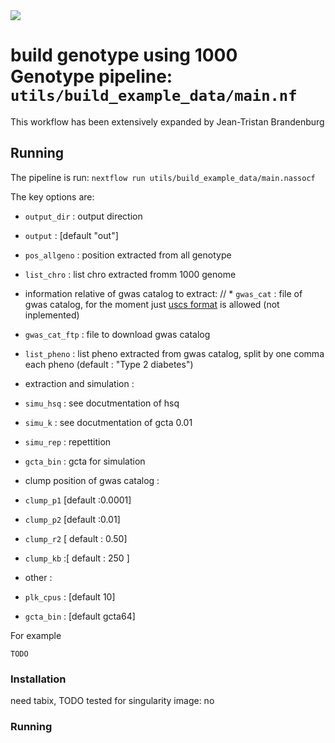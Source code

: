 <img src="../../../auxfiles/H3ABioNetlogo2.jpg"/>

#  build genotype using 1000 Genotype pipeline: `utils/build_example_data/main.nf`

This workflow has been extensively expanded by Jean-Tristan Brandenburg

## Running

The pipeline is run: `nextflow run utils/build_example_data/main.nassocf`

The key options are:
* `output_dir` : output direction
* `output` : [default "out"]
* `pos_allgeno` : position extracted from all genotype 
* `list_chro`  : list chro extracted fromm 1000 genome

* information relative of gwas catalog to extract:
// * `gwas_cat` : file of gwas catalog, for the moment just [uscs format](http://hgdownload.soe.ucsc.edu/goldenPath/hg19/database/gwasCatalog.txt.gz) is allowed (not inplemented)
 * `gwas_cat_ftp` : file to download gwas catalog  
 * `list_pheno` : list pheno extracted from gwas catalog, split by one comma each pheno (default : "Type 2 diabetes")
* extraction and simulation :
 * `simu_hsq` : see docutmentation of hsq
 * `simu_k` : see docutmentation of gcta 0.01
 * `simu_rep` : repettition
 * `gcta_bin` : gcta for simulation
 * clump position of gwas catalog :
  * `clump_p1` [default :0.0001]
  * `clump_p2` [default :0.01]
  * `clump_r2` [ default : 0.50]
  * `clump_kb` :[ default : 250 ]
* other : 
 * `plk_cpus` : [default 10]
 * `gcta_bin` : [default gcta64]


For example

``` TODO ```





### Installation
need tabix, TODO
tested for singularity image: no
### Running

